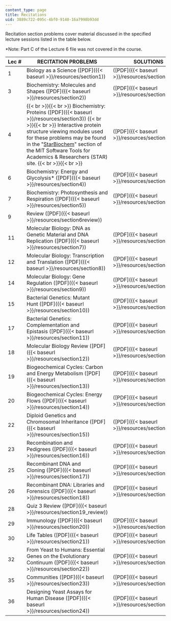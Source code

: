 ```yaml
---
content_type: page
title: Recitations
uid: 3889c722-095c-4bf0-9140-16a7998b93dd
---
```


Recitation section problems cover material discussed in the specified lecture sessions listed in the table below.

\*Note: Part C of the Lecture 6 file was not covered in the course.

| Lec # | RECITATION PROBLEMS | SOLUTIONS |
| --- | --- | --- |
| 1 | Biology as a Science ([PDF]({{< baseurl >}}/resources/section1)) | ([PDF]({{< baseurl >}}/resources/section1_ak)) |
| 3 | Biochemistry: Molecules and Shapes ([PDF]({{< baseurl >}}/resources/section2)) | ([PDF]({{< baseurl >}}/resources/section2_ak)) |
| 4 |  {{< br >}}{{< br >}} Biochemistry: Proteins ([PDF]({{< baseurl >}}/resources/section3)) {{< br >}}{{< br >}} Interactive protein structure viewing modules used for these problems may be found in the "[StarBiochem](http://star.mit.edu/biochem/index.html)" section of the MIT Software Tools for Academics & Researchers (STAR) site. {{< br >}}{{< br >}}  | ([PDF]({{< baseurl >}}/resources/section3_ak)) |
| 6 | Biochemistry: Energy and Glycolysis\* ([PDF]({{< baseurl >}}/resources/section4)) | ([PDF]({{< baseurl >}}/resources/section4_ak)) |
| 7 | Biochemistry: Photosynthesis and Respiration ([PDF]({{< baseurl >}}/resources/section5)) | ([PDF]({{< baseurl >}}/resources/section5_ak)) |
| 9 | Review ([PDF]({{< baseurl >}}/resources/section6review)) | &nbsp; |
| 11 | Molecular Biology: DNA as Genetic Material and DNA Replication ([PDF]({{< baseurl >}}/resources/section7)) | ([PDF]({{< baseurl >}}/resources/section7_ak)) |
| 12 | Molecular Biology: Transcription and Translation ([PDF]({{< baseurl >}}/resources/section8)) | ([PDF]({{< baseurl >}}/resources/section8_ak)) |
| 14 | Molecular Biology: Gene Regulation ([PDF]({{< baseurl >}}/resources/section9)) | ([PDF]({{< baseurl >}}/resources/section9_ak)) |
| 15 | Bacterial Genetics: Mutant Hunt ([PDF]({{< baseurl >}}/resources/section10)) | ([PDF]({{< baseurl >}}/resources/section10_ak)) |
| 17 | Bacterial Genetics: Complementation and Epistasis ([PDF]({{< baseurl >}}/resources/section11)) | ([PDF]({{< baseurl >}}/resources/section11_ak)) |
| 18 | Molecular Biology Review ([PDF]({{< baseurl >}}/resources/section12)) | ([PDF]({{< baseurl >}}/resources/section12_ak)) |
| 19 | Biogeochemical Cycles: Carbon and Energy Metabolism ([PDF]({{< baseurl >}}/resources/section13)) | ([PDF]({{< baseurl >}}/resources/section13_ak)) |
| 20 | Biogeochemical Cycles: Energy Flows ([PDF]({{< baseurl >}}/resources/section14)) | ([PDF]({{< baseurl >}}/resources/section14_ak)) |
| 22 | Diploid Genetics and Chromosomal Inheritance ([PDF]({{< baseurl >}}/resources/section15)) | ([PDF]({{< baseurl >}}/resources/section15_ak)) |
| 23 | Recombination and Pedigrees ([PDF]({{< baseurl >}}/resources/section16)) | ([PDF]({{< baseurl >}}/resources/section16_ak)) |
| 25 | Recombinant DNA and Cloning ([PDF]({{< baseurl >}}/resources/section17)) | ([PDF]({{< baseurl >}}/resources/section17_ak)) |
| 26 | Recombinant DNA: Libraries and Forensics ([PDF]({{< baseurl >}}/resources/section18)) | ([PDF]({{< baseurl >}}/resources/section18_ak)) |
| 28 | Quiz 3 Review ([PDF]({{< baseurl >}}/resources/section19_review)) | &nbsp; |
| 29 | Immunology ([PDF]({{< baseurl >}}/resources/section20)) | ([PDF]({{< baseurl >}}/resources/section20_ak)) |
| 30 | Life Tables ([PDF]({{< baseurl >}}/resources/section21)) | ([PDF]({{< baseurl >}}/resources/section21_ak)) |
| 32 | From Yeast to Humans: Essential Genes on the Evolutionary Continuum ([PDF]({{< baseurl >}}/resources/section22)) | ([PDF]({{< baseurl >}}/resources/section22_ak)) |
| 35 | Communities ([PDF]({{< baseurl >}}/resources/section23)) | ([PDF]({{< baseurl >}}/resources/section23_ak)) |
| 36 | Designing Yeast Assays for Human Disease ([PDF]({{< baseurl >}}/resources/section24)) | ([PDF]({{< baseurl >}}/resources/section24_ak))